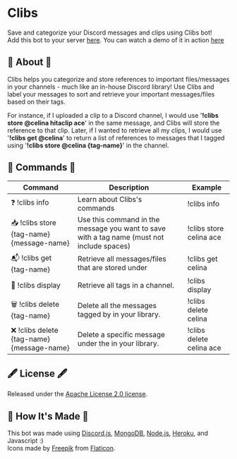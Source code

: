 # Clibs
Save and categorize your Discord messages and clips using Clibs bot!<br/>
Add this bot to your server [here](https://discord.com/oauth2/authorize?client_id=925541958426972291&scope=bot&permissions=545394785535).
You can watch a demo of it in action [here](https://youtu.be/gH2-620vly8)

## 🤖 About 🤖
Clibs helps you categorize and store references to important files/messages in your channels - much like an in-house Discord library! Use Clibs and label your messages to sort and retrieve your important messages/files based on their tags. 

For instance, if I uploaded a clip to a Discord channel, I would use '**!clibs store @celina hitaclip ace**' in the same message, and Clibs will store the reference to that clip. Later, if I wanted to retrieve all my clips, I would use '**!clibs get @celina**' to return a list of references to messages that I tagged using '**!clibs store @celina {tag-name}**' in the channel. 

## 📑 Commands 📑

| Command | Description | Example |
| ------------- | ------------- | ------------- |
| :question: !clibs info | Learn about Clibs's commands | !clibs info |
| :inbox_tray: !clibs store {tag-name} {message-name} | Use this command in the message you want to save with a tag name (must not include spaces) | !clibs store celina ace |
| :mailbox_with_mail: !clibs get {tag-name} | Retrieve all messages/files that are stored under <tag-name> | !clibs get celina |
| :bookmark_tabs: !clibs display | Retrieve all tags in a channel. | !clibs display |
| :wastebasket: !clibs delete {tag-name} | Delete all the messages tagged by <tag-name> in your library. | !clibs delete celina |
| :x: !clibs delete {tag-name} {message-name} | Delete a specific message under the <tag-name> in your library. | !clibs delete celina ace |

## 🖋️ License 🖋️
Released under the [Apache License 2.0 license](https://github.com/celinashen/clibs-discordbot/blob/main/LICENSE).
  
## 🧰 How It's Made 🧰
This bot was made using [Discord.js](https://discord.js.org/#/), [MongoDB](https://www.mongodb.com/), [Node.js](https://nodejs.org/en/), [Heroku](https://www.heroku.com/), and Javascript :) <br/>
Icons made by [Freepik](https://www.freepik.com) from [Flaticon](https://www.flaticon.com/).
